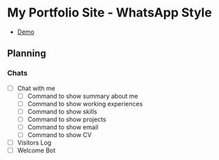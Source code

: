 # My Portfolio Site - WhatsApp Style

- [Demo](https://rasyidcode.github.io)

## Planning

### Chats

- [ ] Chat with me
    - [ ] Command to show summary about me 
    - [ ] Command to show working experiences
    - [ ] Command to show skills
    - [ ] Command to show projects
    - [ ] Command to show email
    - [ ] Command to show CV
- [ ] Visitors Log
- [ ] Welcome Bot
